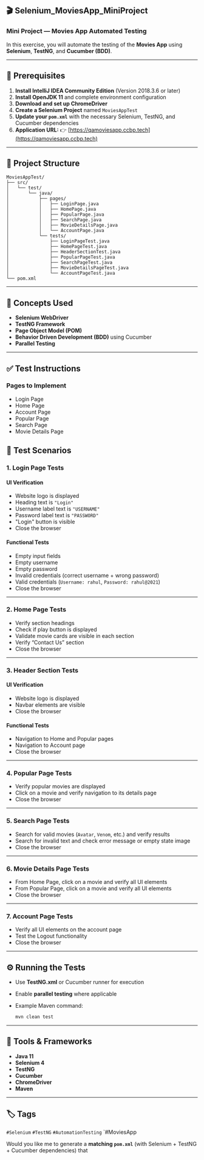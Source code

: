 ## 🎬 Selenium_MoviesApp_MiniProject

### Mini Project — Movies App Automated Testing

In this exercise, you will automate the testing of the **Movies App** using **Selenium**, **TestNG**, and **Cucumber (BDD)**.

---

## 🧩 Prerequisites

1. **Install IntelliJ IDEA Community Edition** (Version 2018.3.6 or later)
2. **Install OpenJDK 11** and complete environment configuration
3. **Download and set up ChromeDriver**
4. **Create a Selenium Project** named `MoviesAppTest`
5. **Update your `pom.xml`** with the necessary Selenium, TestNG, and Cucumber dependencies
6. **Application URL:**
   👉 [https://qamoviesapp.ccbp.tech](https://qamoviesapp.ccbp.tech)

---

## 📁 Project Structure

```
MoviesAppTest/
├── src/
│   └── test/
│       └── java/
│           ├── pages/
│           │   ├── LoginPage.java
│           │   ├── HomePage.java
│           │   ├── PopularPage.java
│           │   ├── SearchPage.java
│           │   ├── MovieDetailsPage.java
│           │   └── AccountPage.java
│           └── tests/
│               ├── LoginPageTest.java
│               ├── HomePageTest.java
│               ├── HeaderSectionTest.java
│               ├── PopularPageTest.java
│               ├── SearchPageTest.java
│               ├── MovieDetailsPageTest.java
│               └── AccountPageTest.java
└── pom.xml
```

---

## 🧠 Concepts Used

* **Selenium WebDriver**
* **TestNG Framework**
* **Page Object Model (POM)**
* **Behavior Driven Development (BDD)** using Cucumber
* **Parallel Testing**

---

## ✅ Test Instructions

### **Pages to Implement**

* Login Page
* Home Page
* Account Page
* Popular Page
* Search Page
* Movie Details Page






## 🧪 Test Scenarios

### **1. Login Page Tests**

#### UI Verification

* Website logo is displayed
* Heading text is `"Login"`
* Username label text is `"USERNAME"`
* Password label text is `"PASSWORD"`
* "Login" button is visible
* Close the browser

#### Functional Tests

* Empty input fields
* Empty username
* Empty password
* Invalid credentials (correct username + wrong password)
* Valid credentials (`Username: rahul`, `Password: rahul@2021`)
* Close the browser

---

### **2. Home Page Tests**

* Verify section headings
* Check if play button is displayed
* Validate movie cards are visible in each section
* Verify “Contact Us” section
* Close the browser

---

### **3. Header Section Tests**

#### UI Verification

* Website logo is displayed
* Navbar elements are visible
* Close the browser

#### Functional Tests

* Navigation to Home and Popular pages
* Navigation to Account page
* Close the browser

---

### **4. Popular Page Tests**

* Verify popular movies are displayed
* Click on a movie and verify navigation to its details page
* Close the browser

---

### **5. Search Page Tests**

* Search for valid movies (`Avatar`, `Venom`, etc.) and verify results
* Search for invalid text and check error message or empty state image
* Close the browser

---

### **6. Movie Details Page Tests**

* From Home Page, click on a movie and verify all UI elements
* From Popular Page, click on a movie and verify all UI elements
* Close the browser

---

### **7. Account Page Tests**

* Verify all UI elements on the account page
* Test the Logout functionality
* Close the browser

---

## ⚙️ Running the Tests

* Use **TestNG.xml** or Cucumber runner for execution
* Enable **parallel testing** where applicable
* Example Maven command:

  ```bash
  mvn clean test
  ```

---

## 🧰 Tools & Frameworks

* **Java 11**
* **Selenium 4**
* **TestNG**
* **Cucumber**
* **ChromeDriver**
* **Maven**

---

## 🏷️ Tags

`#Selenium` `#TestNG` `#AutomationTesting` `#MoviesApp

Would you like me to generate a **matching `pom.xml`** (with Selenium + TestNG + Cucumber dependencies) that 
